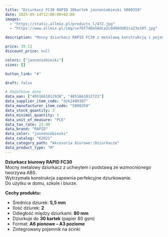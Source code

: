 ```yaml
---
title: "Dziurkacz FC30 RAPID 30kartek jasnoniebieski 5000359"
date: 2025-05-14T12:00:00+02:00
images:
  - "https://static.allmix.pl/products_l/472.jpg"
  - "https://www.allmix.pl/img/ce76f740a58dca2c0d90dd01ca23e10f.jpg"

description: "Mocny dziurkacz RAPID FC30 z metalową konstrukcją i pojemnikiem na ścinki. Dziurkuje do 30 kartek. Kolor: jasnoniebieski."

price: 39.11
discount_price: null

colors: ["jasnoniebieski"]
sizes: []

button_link: "#"

draft: false

# dodatkowe dane
data_ean: ["4051661012938", "4051661012723"]
data_supplier_item_code: "dzk2490387"
data_manufacturer_item_code: "5000359"
data_stock_quantity: 3
data_minimal_quantity: 1
data_unit_of_measure: "PCE"
data_tax_rate: 23.00
data_brand: "RAPID"
data_color: "jasnoniebieski"
data_catalog: "K2021"
data_category_path: "Akcesoria biurowe::Dziurkacze"
data_product_type: "M"
---
```


**Dziurkacz biurowy RAPID FC30**  
Mocny metalowy dziurkacz z uchwytem i podstawą ze wzmocnionego tworzywa ABS.  
Wytrzymała konstrukcja zapewnia perfekcyjne dziurkowanie.  
Do użytku w domu, szkole i biurze.  

**Cechy produktu:**
- Średnica dziurek: **5,5 mm**  
- Ilość dziurek: **2**  
- Odległość między dziurkami: **80 mm**  
- Dziurkuje do **30 kartek** (papier 80 gsm)  
- Format: **A6 pionowe – A3 poziome**  
- Zintegrowany pojemnik na ścinki  